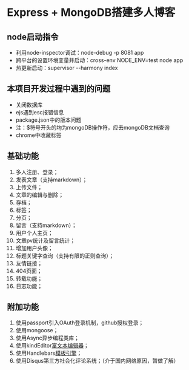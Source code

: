 # Express + MongoDB搭建多人博客

## node启动指令
 - 利用node-inspector调试：node-debug -p 8081 app
 - 跨平台的设置环境变量并启动：cross-env NODE_ENV=test node app
 - 热更新启动：supervisor --harmony index
 
## 本项目开发过程中遇到的问题
 - 关闭数据库
 - ejs遇到esc报错信息
 - package.json中的版本问题
 - 注：$符号开头的均为mongoDB操作符，应去mongoDB文档查询
 - chrome中收藏标签
 
## 基础功能
 1. 多人注册、登录；
 2. 发表文章（支持markdown）；
 3. 上传文件；
 4. 文章的编辑与删除；
 5. 存档；
 6. 标签；
 7. 分页；
 8. 留言（支持markdown）；
 9. 用户个人主页；
 10. 文章pv统计及留言统计；
 11. 增加用户头像；
 12. 标题关键字查询（支持有限的正则查询）；
 13. 友情链接；
 14. 404页面；
 15. 转载功能；
 16. 日志功能；
 
## 附加功能
 1. 使用passport引入OAuth登录机制，github授权登录；
 2. 使用mongoose；
 3. 使用Async异步编程类库；
 4. 使用kindEditor[富文本编辑器](http://kindeditor.net/demo.php)；
 5. 使用Handlebars[模板引擎](http://handlebarsjs.com/)；
 6. 使用Disqus第三方社会化评论系统；（介于国内网络原因，暂做了解）
 
